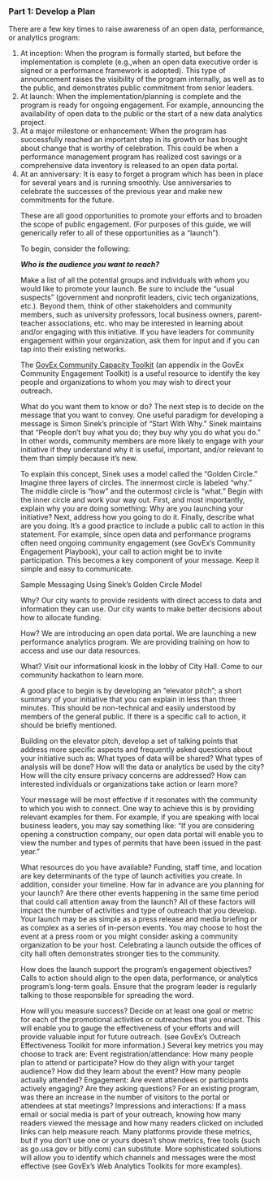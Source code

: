 <h3>Part 1: Develop a Plan</h3>

<p>There are a few key times to raise awareness of an open data, performance, or analytics program:</p> 
<ol><li>At inception: When the program is formally started, but before the implementation is complete (e.g.,when an open data executive order is signed or a performance framework is adopted). This type of announcement raises the visibility of the program internally, as well as to the public, and demonstrates public commitment from senior leaders.</li>
<li>At launch: When the implementation/planning is complete and the program is ready for ongoing engagement. For example, announcing the availability of open data to the public or the start of a new data analytics project.</li>
<li>At a major milestone or enhancement: When the program has successfully reached an important step in its growth or has brought about change that is worthy of celebration. This could be when a performance management program has realized cost savings or a comprehensive data inventory is released to an open data portal.</li>
<li>At an anniversary: It is easy to forget a program which has been in place for several years and is running smoothly. Use anniversaries to celebrate the successes of the previous year and make new commitments for the future.</li>

<p>These are all good opportunities to promote your efforts and to broaden the scope of public engagement. (For purposes of this guide, we will generically refer to all of these opportunities as a “launch”).</p> 

<p>To begin, consider the following:</p>

<b><i>Who is the audience you want to reach?</b></i>
<p>Make a list of all the potential groups and individuals with whom you would like to promote your launch. Be sure to include the “usual suspects” (government and nonprofit leaders, civic tech organizations, etc.). Beyond them, think of other stakeholders and community members, such as university professors, local business owners, parent-teacher associations, etc. who may be interested in learning about and/or engaging with this initiative. If you have leaders for community engagement within your organization, ask them for input and if you can tap into their existing networks.</p>

<p>The <a href="https://centerforgov.gitbooks.io/community-engagement-playbook/content/chapter6.1.html">GovEx Community Capacity Toolkit</a> (an appendix in the GovEx Community Engagement Toolkit) is a useful resource to identify the key people and organizations to whom you may wish to direct your outreach.</p> 

What do you want them to know or do?
The next step is to decide on the message that you want to convey. One useful paradigm for developing a message is Simon Sinek’s principle of “Start With Why.” Sinek maintains that “People don’t buy what you do; they buy why you do what you do.” In other words, community members are more likely to engage with your initiative if they understand why it is useful, important, and/or relevant to them than simply because it’s new. 

To explain this concept, Sinek uses a model called the “Golden Circle.” Imagine three layers of circles. The innermost circle is labeled “why.” The middle circle is “how” and the outermost circle is “what.” Begin with the inner circle and work your way out. First, and most importantly, explain why you are doing something: Why are you launching your initiative? Next, address how you going to do it. Finally, describe what are you doing. It’s a good practice to include a public call to action in this statement. For example, since open data and performance programs often need ongoing community engagement (see GovEx’s Community Engagement Playbook), your call to action might be to invite participation. This becomes a key component of your message. Keep it simple and easy to communicate. 










Sample Messaging Using Sinek’s Golden Circle Model



Why?
Our city wants to provide residents with direct access to data and information they can use.
Our city wants to make better decisions about how to allocate funding.

How?
We are introducing an open data portal.
We are launching a new performance analytics program.
We are providing training on how to access and use our data resources.

What?
Visit our informational kiosk in the lobby of City Hall. 
Come to our community hackathon to learn more.

A good place to begin is by developing an “elevator pitch”; a short summary of your initiative that you can explain in less than three minutes. This should be non-technical and easily understood by members of the general public. If there is a specific call to action, it should be briefly mentioned.

Building on the elevator pitch, develop a set of talking points that address more specific aspects and frequently asked questions about your initiative such as: 
What types of data will be shared?
What types of analysis will be done?
How will the data or analytics be used by the city?
How will the city ensure privacy concerns are addressed?
How can interested individuals or organizations take action or learn more?

Your message will be most effective if it resonates with the community to which you wish to connect. One way to achieve this is by providing relevant examples for them. For example, if you are speaking with local business leaders, you may say something like: “If you are considering opening a construction company, our open data portal will enable you to view the number and types of permits that have been issued in the past year.” 

What resources do you have available? 
Funding, staff time, and location are key determinants of the type of launch activities you create. In addition, consider your timeline. How far in advance are you planning for your launch? Are there other events happening in the same time period that could call attention away from the launch? All of these factors will impact the number of activities and type of outreach that you develop. Your launch may be as simple as a press release and media briefing or as complex as a series of in-person events. You may choose to host the event at a press room or you might consider asking a community organization to be your host. Celebrating a launch outside the offices of city hall often demonstrates stronger ties to the community.

How does the launch support the program’s engagement objectives?
Calls to action should align to the open data, performance, or analytics program’s long-term goals. Ensure that the program leader is regularly talking to those responsible for spreading the word.

How will you measure success? 
Decide on at least one goal or metric for each of the promotional activities or outreaches that you enact. This will enable you to gauge the effectiveness of your efforts and will provide valuable input for future outreach. (see GovEx’s Outreach Effectiveness Toolkit for more information.) Several key metrics you may choose to track are: 
Event registration/attendance: How many people plan to attend or participate? How do they align with your target audience? How did they learn about the event? How many people actually attended?
Engagement: Are event attendees or participants actively engaging? Are they asking questions? For an existing program, was there an increase in the number of visitors to the portal or attendees at stat meetings?
Impressions and interactions: If a mass email or social media is part of your outreach, knowing how many readers viewed the message and how many readers clicked on included links can help measure reach. Many platforms provide these metrics, but if you don’t use one or yours doesn’t show metrics, free tools (such as go.usa.gov or bitly.com) can substitute. More sophisticated solutions will allow you to identify which channels and messages were the most effective (see GovEx’s Web Analytics Toolkits for more examples).
